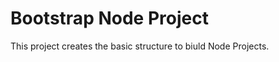 Bootstrap Node Project
======================

This project creates the basic structure to biuld Node Projects.
